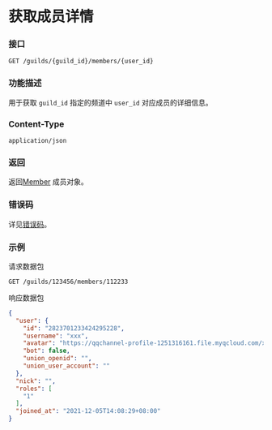 # 获取成员详情

### 接口

`GET /guilds/{guild_id}/members/{user_id}`

### 功能描述

用于获取 `guild_id` 指定的频道中 `user_id` 对应成员的详细信息。

### Content-Type

`application/json`

### 返回

返回[Member](model.md#member) 成员对象。

### 错误码

详见[错误码](../error/error.md)。

### 示例

请求数据包

```shell
GET /guilds/123456/members/112233
```

响应数据包

```json
{
  "user": {
    "id": "2823701233424295228",
    "username": "xxx",
    "avatar": "https://qqchannel-profile-1251316161.file.myqcloud.com/xxxxxxx",
    "bot": false,
    "union_openid": "",
    "union_user_account": ""
  },
  "nick": "",
  "roles": [
    "1"
  ],
  "joined_at": "2021-12-05T14:08:29+08:00"
}
```
